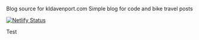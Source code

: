 Blog source for kldavenport.com
Simple blog for code and bike travel posts

[![Netlify Status](https://api.netlify.com/api/v1/badges/4fc04753-88fa-4880-8aa3-d846c7b4ca0f/deploy-status)](https://app.netlify.com/sites/kldavenport/deploys)

Test